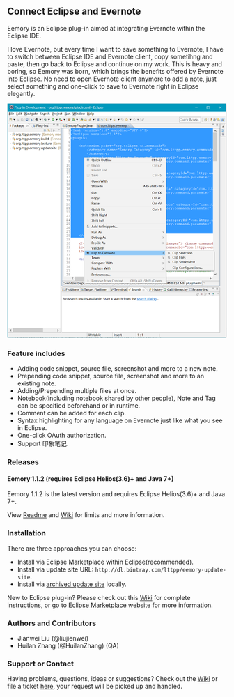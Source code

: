 ## Connect Eclipse and Evernote

Eemory is an Eclipse plug-in aimed at integrating Evernote within the Eclipse IDE.

I love Evernote, but every time I want to save something to Evernote, I have to switch between Eclipse IDE and Evernote client, copy sometihng and paste, then go back to Eclipse and continue on my work. This is heavy and boring, so Eemory was born, which brings the benefits offered by Evernote into Eclipse. No need to open Evernote client anymore to add a note, just select something and one-click to save to Evernote right in Eclipse elegantly.

![screenshot](https://raw.githubusercontent.com/lttpp/Eemory/master/org.lttpp.eemory/res/plugin-screenshot.png)

### Feature includes
+ Adding code snippet, source file, screenshot and more to a new note.
+ Prepending code snippet, source file, screenshot and more to an existing note.
+ Adding/Prepending multiple files at once.
+ Notebook(including notebook shared by other people), Note and Tag can be specified beforehand or in runtime.
+ Comment can be added for each clip.
+ Syntax highlighting for any language on Evernote just like what you see in Eclipse.
+ One-click OAuth authorization.
+ Support 印象笔记.

### Releases
#### Eemory 1.1.2 (requires Eclipse Helios(3.6)+ and Java 7+)
Eemory 1.1.2 is the latest version and requires Eclipse Helios(3.6)+ and Java 7+.

View [Readme](https://github.com/lttpp/Eemory/blob/master/README.md) and [Wiki](https://github.com/lttpp/Eemory/wiki) for limits and more information.

### Installation
There are three approaches you can choose:

+ Install via Eclipse Marketplace within Eclipse(recommended).
+ Install via update site URL: `http://dl.bintray.com/lttpp/eemory-update-site`.
+ Install via [archived update site](https://github.com/lttpp/Eemory/releases) locally.

New to Eclipse plug-in? Please check out this [Wiki](https://github.com/lttpp/Eemory/wiki) for complete instructions, or go to [Eclipse Marketplace](http://dl.bintray.com/lttpp/eemory-update-site) website for more information.

### Authors and Contributors
+ Jianwei Liu (@liujienwei)
+ Huilan Zhang (@HuilanZhang) (QA)

### Support or Contact
Having problems, questions, ideas or suggestions? Check out the [Wiki](https://github.com/lttpp/Eemory/wiki) or file a ticket [here](https://github.com/lttpp/Eemory/issues), your request will be picked up and handled.